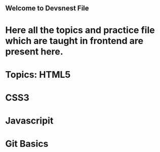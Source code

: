 ## Welcome to Devsnest File
# Here all the topics and practice file which are taught in frontend are present here.
# Topics: HTML5
#         CSS3
#         Javascripit
#         Git Basics